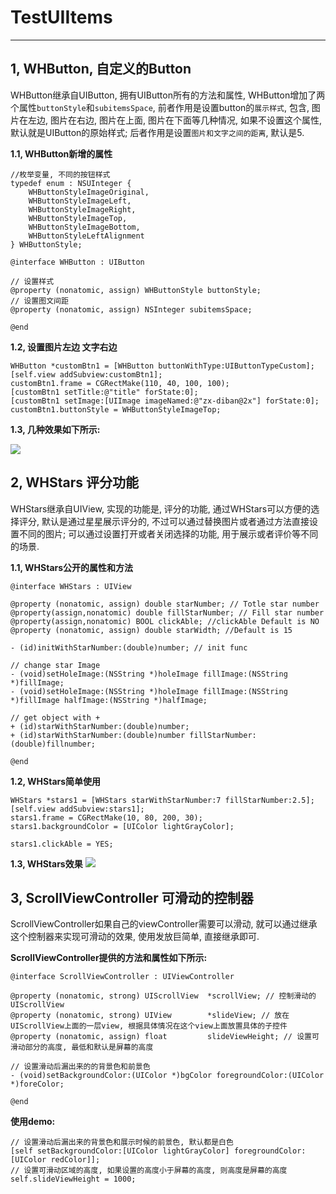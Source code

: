 # TestUIItems
***

## 1, WHButton, 自定义的Button

WHButton继承自UIButton, 拥有UIButton所有的方法和属性, WHButton增加了两个属性`buttonStyle`和`subitemsSpace`, 前者作用是设置button的`展示样式`, 包含, 图片在左边, 图片在右边, 图片在上面, 图片在下面等几种情况, 如果不设置这个属性, 默认就是UIButton的原始样式; 后者作用是设置`图片和文字之间的距离`, 默认是5. 

**1.1, WHButton新增的属性**

```
//枚举变量, 不同的按钮样式
typedef enum : NSUInteger {
    WHButtonStyleImageOriginal,
    WHButtonStyleImageLeft,
    WHButtonStyleImageRight,
    WHButtonStyleImageTop,
    WHButtonStyleImageBottom,
    WHButtonStyleLeftAlignment
} WHButtonStyle;

@interface WHButton : UIButton

// 设置样式
@property (nonatomic, assign) WHButtonStyle buttonStyle;
// 设置图文间距
@property (nonatomic, assign) NSInteger subitemsSpace;

@end
```
**1.2, 设置图片左边 文字右边**

```
WHButton *customBtn1 = [WHButton buttonWithType:UIButtonTypeCustom];
[self.view addSubview:customBtn1];
customBtn1.frame = CGRectMake(110, 40, 100, 100);
[customBtn1 setTitle:@"title" forState:0];
[customBtn1 setImage:[UIImage imageNamed:@"zx-diban@2x"] forState:0];
customBtn1.buttonStyle = WHButtonStyleImageTop;
```
**1.3, 几种效果如下所示:**

![](http://ww4.sinaimg.cn/large/6281e9fbgw1f13a8p8z2jj20ku12awfr.jpg)

## 2, WHStars 评分功能
WHStars继承自UIView, 实现的功能是, 评分的功能, 通过WHStars可以方便的选择评分, 默认是通过星星展示评分的, 不过可以通过替换图片或者通过方法直接设置不同的图片; 可以通过设置打开或者关闭选择的功能, 用于展示或者评价等不同的场景.

**1.1, WHStars公开的属性和方法**

```
@interface WHStars : UIView

@property (nonatomic, assign) double starNumber; // Totle star number
@property(assign,nonatomic) double fillStarNumber; // Fill star number
@property(assign,nonatomic) BOOL clickAble; //clickAble Default is NO
@property (nonatomic, assign) double starWidth; //Default is 15

- (id)initWithStarNumber:(double)number; // init func

// change star Image
- (void)setHoleImage:(NSString *)holeImage fillImage:(NSString *)fillImage;
- (void)setHoleImage:(NSString *)holeImage fillImage:(NSString *)fillImage halfImage:(NSString *)halfImage;

// get object with +
+ (id)starWithStarNumber:(double)number;
+ (id)starWithStarNumber:(double)number fillStarNumber:(double)fillnumber;

@end
```

**1.2, WHStars简单使用**

```
WHStars *stars1 = [WHStars starWithStarNumber:7 fillStarNumber:2.5];
[self.view addSubview:stars1];
stars1.frame = CGRectMake(10, 80, 200, 30);
stars1.backgroundColor = [UIColor lightGrayColor];

stars1.clickAble = YES;
```
**1.3, WHStars效果**
![](http://ww1.sinaimg.cn/large/6281e9fbgw1f13e5pychrj20kk05074b.jpg)

## 3, ScrollViewController 可滑动的控制器
ScrollViewController如果自己的viewController需要可以滑动, 就可以通过继承这个控制器来实现可滑动的效果, 使用发放巨简单, 直接继承即可.

**ScrollViewController提供的方法和属性如下所示:**

```
@interface ScrollViewController : UIViewController

@property (nonatomic, strong) UIScrollView  *scrollView; // 控制滑动的UIScrollView
@property (nonatomic, strong) UIView        *slideView; // 放在UIScrollView上面的一层view, 根据具体情况在这个view上面放置具体的子控件
@property (nonatomic, assign) float         slideViewHeight; // 设置可滑动部分的高度, 最低和默认是屏幕的高度

// 设置滑动后漏出来的的背景色和前景色
- (void)setBackgroundColor:(UIColor *)bgColor foregroundColor:(UIColor *)foreColor;

@end
```

**使用demo:**

```
// 设置滑动后漏出来的背景色和展示时候的前景色, 默认都是白色
[self setBackgroundColor:[UIColor lightGrayColor] foregroundColor:[UIColor redColor]];
// 设置可滑动区域的高度, 如果设置的高度小于屏幕的高度, 则高度是屏幕的高度
self.slideViewHeight = 1000;
```













